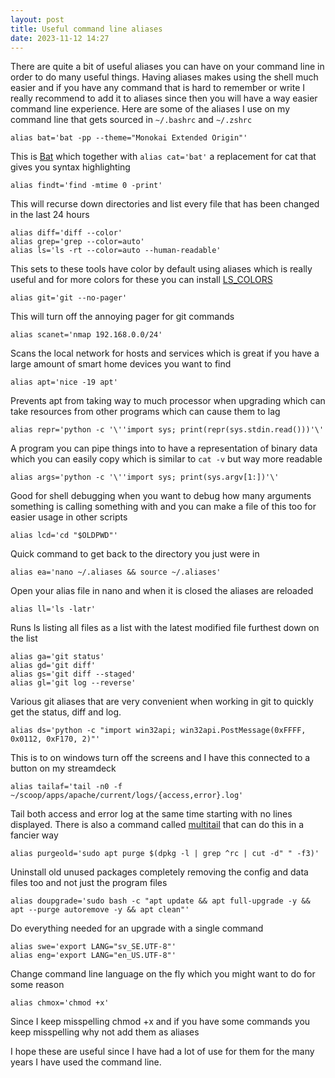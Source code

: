 ```yaml
---
layout: post
title: Useful command line aliases
date: 2023-11-12 14:27
---
```

There are quite a bit of useful aliases you can have on your command line in order to do many useful things. Having aliases makes using the shell much easier and if you have any command that is hard to remember or write I really recommend to add it to aliases since then you will have a way easier command line experience. Here are some of the aliases I use on my command line that gets sourced in `~/.bashrc` and `~/.zshrc`

```shell
alias bat='bat -pp --theme="Monokai Extended Origin"'
```
This is [Bat](https://github.com/sharkdp/bat) which together with `alias cat='bat'` a replacement for cat that gives you syntax highlighting

```shell
alias findt='find -mtime 0 -print'
```
This will recurse down directories and list every file that has been changed in the last 24 hours

```shell
alias diff='diff --color'
alias grep='grep --color=auto'
alias ls='ls -rt --color=auto --human-readable'
```
This sets to these tools have color by default using aliases which is really useful and for more colors for these you can install [LS_COLORS](https://github.com/trapd00r/LS_COLORS)

```shell
alias git='git --no-pager'
```
This will turn off the annoying pager for git commands

```shell
alias scanet='nmap 192.168.0.0/24'
```
Scans the local network for hosts and services which is great if you have a large amount of smart home devices you want to find

```shell
alias apt='nice -19 apt'
```
Prevents apt from taking way to much processor when upgrading which can take resources from other programs which can cause them to lag

```shell
alias repr='python -c '\''import sys; print(repr(sys.stdin.read()))'\'
```
A program you can pipe things into to have a representation of binary data which you can easily copy which is similar to `cat -v` but way more readable

```shell
alias args='python -c '\''import sys; print(sys.argv[1:])'\'
```
Good for shell debugging when you want to debug how many arguments something is calling something with and you can make a file of this too for easier usage in other scripts

```shell
alias lcd='cd "$OLDPWD"'
```
Quick command to get back to the directory you just were in

```shell
alias ea='nano ~/.aliases && source ~/.aliases'
```
Open your alias file in nano and when it is closed the aliases are reloaded

```shell
alias ll='ls -latr'
```
Runs ls listing all files as a list with the latest modified file furthest down on the list

```shell
alias ga='git status'
alias gd='git diff'
alias gs='git diff --staged'
alias gl='git log --reverse'
```
Various git aliases that are very convenient when working in git to quickly get the status, diff and log.

```shell
alias ds='python -c "import win32api; win32api.PostMessage(0xFFFF, 0x0112, 0xF170, 2)"'
```
This is to on windows turn off the screens and I have this connected to a button on my streamdeck

```shell
alias tailaf='tail -n0 -f ~/scoop/apps/apache/current/logs/{access,error}.log'
```
Tail both access and error log at the same time starting with no lines displayed. There is also a command called [multitail](https://linux.die.net/man/1/multitail) that can do this in a fancier way

```shell
alias purgeold='sudo apt purge $(dpkg -l | grep ^rc | cut -d" " -f3)'
```
Uninstall old unused packages completely removing the config and data files too and not just the program files

```shell
alias doupgrade='sudo bash -c "apt update && apt full-upgrade -y && apt --purge autoremove -y && apt clean"'
```
Do everything needed for an upgrade with a single command

```shell
alias swe='export LANG="sv_SE.UTF-8"'
alias eng='export LANG="en_US.UTF-8"'
```
Change command line language on the fly which you might want to do for some reason

```shell
alias chmox='chmod +x'
```
Since I keep misspelling chmod +x and if you have some commands you keep misspelling why not add them as aliases

I hope these are useful since I have had a lot of use for them for the many years I have used the command line.
